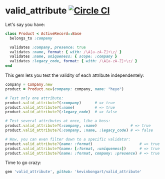 # valid_attribute [![Circle CI](https://circleci.com/gh/KevinBongart/valid_attribute/tree/master.svg?style=svg)](https://circleci.com/gh/KevinBongart/valid_attribute/tree/master)

Let's say you have:

```ruby
class Product < ActiveRecord::Base
  belongs_to :company

  validates :company, presence: true
  validates :name, format: { with: /\A[a-zA-Z]+\z/ }
  validates :name, uniqueness: { scope: :company }
  validates :legacy_code, format: { with: /\A[a-zA-Z]+\z/ }
end
```

This gem lets you test the validity of each attribute independentely:

```ruby
company = Company.new
product = Product.new(company: company, name: "heyo")

# Test only one attribute:
product.valid_attribute?(:company)      # => true
product.valid_attribute?(:name)         # => true
product.valid_attribute?(:legacy_code)  # => false

# Test several attributes at once, like a boss:
product.valid_attribute?(:company, :name)               # => true
product.valid_attribute?(:company, :name, :legacy_code) # => false

# Wow, you can even filter down to a specific validator:
product.valid_attribute?(name: :format)                     # => true
product.valid_attribute?(name: [:format, :uniqueness])      # => true
product.valid_attribute?(name: :format, company: :presence) # => true
```

Time to go crazy:

```ruby
gem 'valid_attribute', github: 'kevinbongart/valid_attribute'
```
